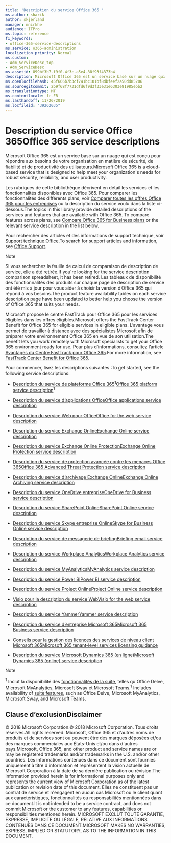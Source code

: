 ```yaml
---
title: 'Description du service Office 365 '
ms.author: sharik
author: skjerland
manager: mnirkhe
audience: ITPro
ms.topic: reference
f1_keywords:
- office-365-service-descriptions
ms.service: o365-administration
localization_priority: Normal
ms.custom:
- Adm_ServiceDesc_top
- Adm_ServiceDesc
ms.assetid: 899bf3b7-f9f0-4f3c-a5e4-88f93f4373b4
description: Microsoft Office 365 est un service basé sur un nuage qui est conçu pour répondre aux besoins de votre organisation en matière de sécurité, de fiabilité et de productivité des utilisateurs.
ms.openlocfilehash: 45f666b7b3cf741bc101bf8dbfeef2a50dd85206
ms.sourcegitcommit: 2b9f68f7731dfd6f9d3f33e31e6303e81985ebb2
ms.translationtype: MT
ms.contentlocale: fr-FR
ms.lasthandoff: 11/26/2019
ms.locfileid: "39262035"
---
```

# <a name="office-365-service-descriptions"></a><span data-ttu-id="1e110-103">Description du service Office 365</span><span class="sxs-lookup"><span data-stu-id="1e110-103">Office 365 service descriptions</span></span> 

<span data-ttu-id="1e110-104">Microsoft Office 365 est un service basé sur un nuage qui est conçu pour répondre aux besoins de votre organisation en matière de sécurité, de fiabilité et de productivité des utilisateurs.</span><span class="sxs-lookup"><span data-stu-id="1e110-104">Microsoft Office 365 is a cloud-based service that is designed to help meet your organization's needs for robust security, reliability, and user productivity.</span></span> 
  
<span data-ttu-id="1e110-p101">Les rubriques de cette bibliothèque décrivent en détail les services et les fonctionnalités disponibles avec Office 365. Pour comparer les fonctionnalités des différents plans, voir [Comparer toutes les offres Office 365 pour les entreprises](https://go.microsoft.com/fwlink/?LinkID=799177&amp;clcid=0x409) ou la description du service voulu dans la liste ci-dessous.</span><span class="sxs-lookup"><span data-stu-id="1e110-p101">The topics in this library provide detailed descriptions of the services and features that are available with Office 365. To compare features across plans, see [Compare Office 365 for Business plans](https://go.microsoft.com/fwlink/?LinkID=799177&amp;clcid=0x409) or the relevant service description in the list below.</span></span> 
  
<span data-ttu-id="1e110-107">Pour rechercher des articles et des informations de support technique, voir [Support technique Office](https://support.office.com/).</span><span class="sxs-lookup"><span data-stu-id="1e110-107">To search for support articles and information, see [Office Support](https://support.office.com/).</span></span>
  
> [!NOTE]
> <span data-ttu-id="1e110-108">Si vous recherchez la feuille de calcul de comparaison de description de service, elle a été retirée.</span><span class="sxs-lookup"><span data-stu-id="1e110-108">If you're looking for the service description comparison spreadsheet, it has been retired.</span></span> <span data-ttu-id="1e110-109">Les tableaux de disponibilité des fonctionnalités des produits sur chaque page de description de service ont été mis à jour pour vous aider à choisir la version d’Office 365 qui répond à vos besoins.</span><span class="sxs-lookup"><span data-stu-id="1e110-109">The product feature availability tables on each service description page have been updated to better help you choose the version of Office 365 that suits your needs.</span></span> 
  
<span data-ttu-id="1e110-110">Microsoft propose le centre FastTrack pour Office 365 pour les services éligibles dans les offres éligibles.</span><span class="sxs-lookup"><span data-stu-id="1e110-110">Microsoft offers the FastTrack Center Benefit for Office 365 for eligible services in eligible plans.</span></span> <span data-ttu-id="1e110-111">L’avantage vous permet de travailler à distance avec des spécialistes Microsoft afin de préparer votre environnement Office 365 en vue de son utilisation.</span><span class="sxs-lookup"><span data-stu-id="1e110-111">The benefit lets you work remotely with Microsoft specialists to get your Office 365 environment ready for use.</span></span> <span data-ttu-id="1e110-112">Pour plus d’informations, consultez l’article [Avantages du Centre FastTrack pour Office 365](https://docs.microsoft.com/fasttrack/O365-fasttrack-benefit-for-office-365).</span><span class="sxs-lookup"><span data-stu-id="1e110-112">For more information, see [FastTrack Center Benefit for Office 365](https://docs.microsoft.com/fasttrack/O365-fasttrack-benefit-for-office-365).</span></span>
  
<span data-ttu-id="1e110-113">Pour commencer, lisez les descriptions suivantes :</span><span class="sxs-lookup"><span data-stu-id="1e110-113">To get started, see the following service descriptions:</span></span>
  
- <span data-ttu-id="1e110-114">[Description du service de plateforme Office 365](office-365-platform-service-description/office-365-platform-service-description.md)<sup>1</sup></span><span class="sxs-lookup"><span data-stu-id="1e110-114">[Office 365 platform service description](office-365-platform-service-description/office-365-platform-service-description.md)<sup>1</sup></span></span>
    
- [<span data-ttu-id="1e110-115">Description du service d’applications Office</span><span class="sxs-lookup"><span data-stu-id="1e110-115">Office applications service description</span></span>](office-applications-service-description/office-applications-service-description.md)
    
- [<span data-ttu-id="1e110-116">Description du service Web pour Office</span><span class="sxs-lookup"><span data-stu-id="1e110-116">Office for the web service description</span></span>](office-online-service-description/office-online-service-description.md)
    
- [<span data-ttu-id="1e110-117">Description du service Exchange Online</span><span class="sxs-lookup"><span data-stu-id="1e110-117">Exchange Online service description</span></span>](exchange-online-service-description/exchange-online-service-description.md)
    
- [<span data-ttu-id="1e110-118">Description du service Exchange Online Protection</span><span class="sxs-lookup"><span data-stu-id="1e110-118">Exchange Online Protection service description</span></span>](exchange-online-protection-service-description/exchange-online-protection-service-description.md)
    
- [<span data-ttu-id="1e110-119">Description du service de protection avancée contre les menaces Office 365</span><span class="sxs-lookup"><span data-stu-id="1e110-119">Office 365 Advanced Threat Protection service description</span></span>](office-365-advanced-threat-protection-service-description.md)
    
- [<span data-ttu-id="1e110-120">Description du service d’archivage Exchange Online</span><span class="sxs-lookup"><span data-stu-id="1e110-120">Exchange Online Archiving service description</span></span>](exchange-online-archiving-service-description/exchange-online-archiving-service-description.md)
    
- [<span data-ttu-id="1e110-121">Description du service OneDrive entreprise</span><span class="sxs-lookup"><span data-stu-id="1e110-121">OneDrive for Business service description</span></span>](onedrive-for-business-service-description.md)
    
- [<span data-ttu-id="1e110-122">Description du service SharePoint Online</span><span class="sxs-lookup"><span data-stu-id="1e110-122">SharePoint Online service description</span></span>](sharepoint-online-service-description/sharepoint-online-service-description.md)
    
- [<span data-ttu-id="1e110-123">Description du service Skype entreprise Online</span><span class="sxs-lookup"><span data-stu-id="1e110-123">Skype for Business Online service description</span></span>](skype-for-business-online-service-description/skype-for-business-online-service-description.md)
    
- [<span data-ttu-id="1e110-124">Description du service de messagerie de briefing</span><span class="sxs-lookup"><span data-stu-id="1e110-124">Briefing email service description</span></span>](briefing-service-description.md)

- [<span data-ttu-id="1e110-125">Description du service Workplace Analytics</span><span class="sxs-lookup"><span data-stu-id="1e110-125">Workplace Analytics service description</span></span>](workplace-analytics-service-description.md)

- [<span data-ttu-id="1e110-126">Description du service MyAnalytics</span><span class="sxs-lookup"><span data-stu-id="1e110-126">MyAnalytics service description</span></span>](mya-service-description.md)
    
- [<span data-ttu-id="1e110-127">Description du service Power BI</span><span class="sxs-lookup"><span data-stu-id="1e110-127">Power BI service description</span></span>](power-bi-service-description.md)
    
- [<span data-ttu-id="1e110-128">Description du service Project Online</span><span class="sxs-lookup"><span data-stu-id="1e110-128">Project Online service description</span></span>](project-online-service-description/project-online-service-description.md)
    
- [<span data-ttu-id="1e110-129">Visio pour la description du service Web</span><span class="sxs-lookup"><span data-stu-id="1e110-129">Visio for the web service description</span></span>](visio-online-service-description/visio-online-service-description.md)
    
- [<span data-ttu-id="1e110-130">Description du service Yammer</span><span class="sxs-lookup"><span data-stu-id="1e110-130">Yammer service description</span></span>](yammer-service-description/yammer-service-description.md)

- [<span data-ttu-id="1e110-131">Description du service d’entreprise Microsoft 365</span><span class="sxs-lookup"><span data-stu-id="1e110-131">Microsoft 365 Business service description</span></span>](microsoft-365-service-descriptions/microsoft-365-business-service-description.md)

- [<span data-ttu-id="1e110-132">Conseils pour la gestion des licences des services de niveau client Microsoft 365</span><span class="sxs-lookup"><span data-stu-id="1e110-132">Microsoft 365 tenant-level services licensing guidance</span></span>](microsoft-365-service-descriptions/microsoft-365-tenantlevel-services-licensing-guidance/microsoft-365-tenantlevel-services-licensing-guidance.md)
    
- [<span data-ttu-id="1e110-133">Description du service Microsoft Dynamics 365 (en ligne)</span><span class="sxs-lookup"><span data-stu-id="1e110-133">Microsoft Dynamics 365 (online) service description</span></span>](microsoft-dynamics-365-online-service-description.md)
    
> [!NOTE]
> <span data-ttu-id="1e110-134"><sup>1</sup> Inclut la disponibilité des [fonctionnalités de la suite](https://docs.microsoft.com/office365/servicedescriptions/office-365-platform-service-description/office-365-suite-features), telles qu'Office Delve, Microsoft MyAnalytics, Microsoft Sway et Microsoft Teams.</span><span class="sxs-lookup"><span data-stu-id="1e110-134"><sup>1</sup> Includes availability of [suite features](https://docs.microsoft.com/office365/servicedescriptions/office-365-platform-service-description/office-365-suite-features), such as Office Delve, Microsoft MyAnalytics, Microsoft Sway, and Microsoft Teams.</span></span>
  
## <a name="disclaimer"></a><span data-ttu-id="1e110-135">Clause d’exclusion</span><span class="sxs-lookup"><span data-stu-id="1e110-135">Disclaimer</span></span>

<span data-ttu-id="1e110-136">© 2018 Microsoft Corporation.</span><span class="sxs-lookup"><span data-stu-id="1e110-136">© 2018 Microsoft Corporation.</span></span> <span data-ttu-id="1e110-137">Tous droits réservés.</span><span class="sxs-lookup"><span data-stu-id="1e110-137">All rights reserved.</span></span> <span data-ttu-id="1e110-138">Microsoft, Office 365 et d'autres noms de produits et de services sont ou peuvent être des marques déposées et/ou des marques commerciales aux États-Unis et/ou dans d'autres pays.</span><span class="sxs-lookup"><span data-stu-id="1e110-138">Microsoft, Office 365, and other product and service names are or may be registered trademarks and/or trademarks in the U.S. and/or other countries.</span></span> <span data-ttu-id="1e110-139">Les informations contenues dans ce document sont fournies uniquement à titre d'information et représentent la vision actuelle de Microsoft Corporation à la date de sa dernière publication ou révision.</span><span class="sxs-lookup"><span data-stu-id="1e110-139">The information provided herein is for informational purposes only and represents the current view of Microsoft Corporation as of the latest publication or revision date of this document.</span></span> <span data-ttu-id="1e110-140">Elles ne constituent pas un contrat de service et n'engagent en aucun cas Microsoft ou le client quant aux caractéristiques, fonctionnalités ou responsabilités mentionnées dans ce document.</span><span class="sxs-lookup"><span data-stu-id="1e110-140">It is not intended to be a service contract, and does not commit Microsoft or the customer to any features, capabilities or responsibilities mentioned herein.</span></span> <span data-ttu-id="1e110-141">MICROSOFT EXCLUT TOUTE GARANTIE, EXPRESSE, IMPLICITE OU LÉGALE, RELATIVE AUX INFORMATIONS CONTENUES DANS CE DOCUMENT.</span><span class="sxs-lookup"><span data-stu-id="1e110-141">MICROSOFT MAKES NO WARRANTIES, EXPRESS, IMPLIED OR STATUTORY, AS TO THE INFORMATION IN THIS DOCUMENT.</span></span> 
  
